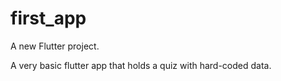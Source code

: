 # first_app

A new Flutter project.

A very basic flutter app that holds a quiz with hard-coded data.
